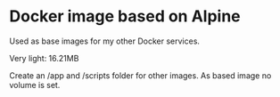 # Docker image based on Alpine

Used as base images for my other Docker services.

Very light: 16.21MB

Create an /app and /scripts folder for other images.
As based image no volume is set.
